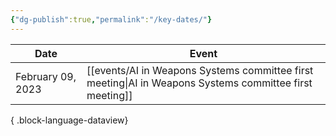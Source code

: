 ```yaml
---
{"dg-publish":true,"permalink":"/key-dates/"}
---
```


| Date              | Event                                                                                                                                     |
| ----------------- | ----------------------------------------------------------------------------------------------------------------------------------------- |
| February 09, 2023 | <span class="more-text">[[events/AI in Weapons Systems committee first meeting\|AI in Weapons Systems committee first meeting]]</span> |

{ .block-language-dataview}

